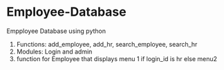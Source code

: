 # Employee-Database
Empployee Database using python
1. Functions: add_employee, add_hr, search_employee, search_hr
2. Modules: Login and admin
3. function for Employee that displays menu 1 if login_id is hr else menu2
